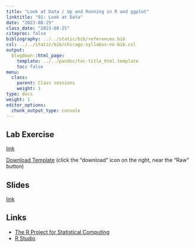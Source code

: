 ```yaml
---
title: "Look at Data / Up and Running in R and ggplot"
linktitle: "01: Look at Data"
date: "2023-08-25"
class_date: "2023-08-25"
citeproc: false
bibliography: ../../static/bib/references.bib
csl: ../../static/bib/chicago-syllabus-no-bib.csl
output:
  blogdown::html_page:
    template: ../../pandoc/toc-title_html.template
    toc: false
menu:
  class:
    parent: Class sessions
    weight: 1
type: docs
weight: 1
editor_options: 
  chunk_output_type: console
---
```


## Lab Exercise

[link](/PM566/assignment/01-lab)

[Download Template](https://github.com/USCbiostats/PM566/blob/master/website/static/assignment/01-lab-template.qmd) (click the “download” icon on the right, near the “Raw” button)

## Slides

[link](/PM566/slides/01-welcome/week1.html)

## Links

- [The R Project for Statistical Computing](https://www.r-project.org/)
- [R Studio](https://www.rstudio.com)
